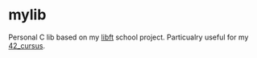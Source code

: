 # mylib

Personal C lib based on my [libft](https://github.com/antoineradix/42-cursus/tree/master/1-libft) school project. Particualry useful for my [42_cursus](https://github.com/antoineradix/42-cursus). 


